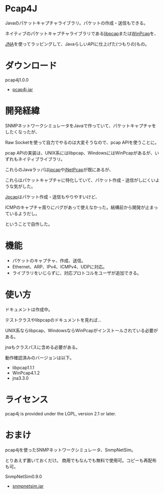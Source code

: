 Pcap4J
======

Javaのパケットキャプチャライブラリ。パケットの作成・送信もできる。

ネイティブのパケットキャプチャライブラリである[libpcap](http://www.tcpdump.org/)または[WinPcap](http://www.winpcap.org/)を、

[JNA](https://github.com/twall/jna)を使ってラッピングして、JavaらしいAPIに仕上げた(つもりの)もの。

ダウンロード
============

pcap4j1.0.0

* [pcap4j.jar](/downloads/Kaitoy/pcap4j/pcap4j.jar)

開発経緯
========

SNMPネットワークシミュレータをJavaで作っていて、パケットキャプチャをしたくなったが、

Raw Socketを使って自力でやるのは大変そうなので、pcap APIを使うことに。


pcap APIの実装は、UNIX系にはlibpcap、WindowsにはWinPcapがあるが、いずれもネイティブライブラリ。

これらのJavaラッパは[jpcap](http://jpcap.sourceforge.net/)や[jNetPcap](http://jnetpcap.com/)が既にあるが、

これらはパケットキャプチャに特化していて、パケット作成・送信がしにくいような気がした。

[Jpcap](http://netresearch.ics.uci.edu/kfujii/Jpcap/doc/)はパケット作成・送信もやりやすいけど、

ICMPのキャプチャ周りにバグがあって使えなかった。結構前から開発が止まっているようだし。

ということで自作した。

機能
====

* パケットのキャプチャ、作成、送信。
* Ethernet、ARP、IPv4、ICMPv4、UDPに対応。
* ライブラリをいじらずに、対応プロトコルをユーザが追加できる。
  
使い方
======

ドキュメントは作成中。

テストクラスやlibpcapのドキュメントを見れば…


UNIX系ならlibpcap、WindowsならWinPcapがインストールされている必要がある。

jnaもクラスパスに含める必要がある。

動作確認済みのバージョンは以下。

* libpcap1.1.1
* WinPcap4.1.2
* jna3.3.0
  
ライセンス
==========

pcap4j is provided under the LGPL, version 2.1 or later.

おまけ
======

pcap4jを使ったSNMPネットワークシミュレータ、SnmpNetSim。

とりあえず置いておくだけ。
商用でもなんでも無料で使用可。コピーも再配布も可。

SnmpNetSim0.9.0

* [snmpnetsim.jar](/downloads/Kaitoy/pcap4j/snmpnetsim.jar)
